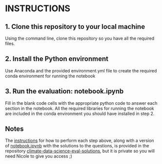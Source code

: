 # INSTRUCTIONS

## 1. Clone this repository to your local machine
Using the command line, clone this repository so you have all the required files. 

## 2. Install the Python environment 
Use Anaconda and the provided environment.yml file to create the required conda environment for running the notebook 

## 3. Run the evaluation: notebook.ipynb 
Fill in the blank code cells with the appropriate python code to answer each section in the notebook. All the required libraries for running the notebook are included in the conda environment you should have installed in step 2. 

## Notes 
The [instructions](https://github.com/nicolejkeeney/climate-data-science-eval-solutions/blob/main/INSTRUCTIONS.md) for how to perform each step above, along with a version of [notebook.ipynb](https://github.com/nicolejkeeney/climate-data-science-eval-solutions/blob/main/notebook.ipynb) with the solutions to the questions, is provided in the repository [climate-data-science-eval-solutions](https://github.com/nicolejkeeney/climate-data-science-eval-solutions/tree/main), but it is private so you will need Nicole to give you access ;) 
